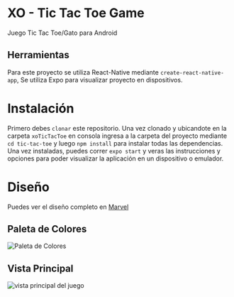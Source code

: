# XO - Tic Tac Toe Game

Juego Tic Tac Toe/Gato para Android

## Herramientas

Para este proyecto se utiliza React-Native mediante ```create-react-native-app```,
Se utiliza Expo para visualizar proyecto en dispositivos.

# Instalación

Primero debes ```clonar``` este repositorio. Una vez clonado y ubicandote en la carpeta ```xoTicTacToe``` en consola ingresa a la carpeta del proyecto mediante ```cd tic-tac-toe``` y luego ```npm install``` para instalar todas las dependencias.
Una vez instaladas, puedes correr ```expo start``` y veras las instrucciones y opciones para poder visualizar la aplicación en un dispositivo o emulador.

# Diseño

Puedes ver el diseño completo en [Marvel](https://marvelapp.com/a634bc4)

## Paleta de Colores

![Paleta de Colores](https://i.imgur.com/FU5wP26.png)

## Vista Principal
![vista principal del juego](https://i.imgur.com/7cPieqA.png)

